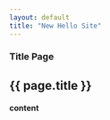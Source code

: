 ```yaml
---
layout: default
title: "New Hello Site"
---
```

### Title Page ###

## {{ page.title }} ##

#### content ####
